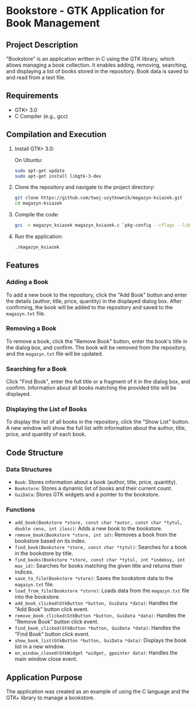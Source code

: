 # Bookstore - GTK Application for Book Management

## Project Description

"Bookstore" is an application written in C using the GTK library, which allows managing a book collection. It enables adding, removing, searching, and displaying a list of books stored in the repository. Book data is saved to and read from a text file.

## Requirements

- GTK+ 3.0
- C Compiler (e.g., gcc)

## Compilation and Execution

1. Install GTK+ 3.0:

    On Ubuntu:
    ```bash
    sudo apt-get update
    sudo apt-get install libgtk-3-dev
    ```

2. Clone the repository and navigate to the project directory:
    ```bash
    git clone https://github.com/twoj-uzytkownik/magazyn-ksiazek.git
    cd magazyn-ksiazek
    ```

3. Compile the code:
    ```bash
    gcc -o magazyn_ksiazek magazyn_ksiazek.c `pkg-config --cflags --libs gtk+-3.0`
    ```

4. Run the application:
    ```bash
    ./magazyn_ksiazek
    ```

## Features

### Adding a Book

To add a new book to the repository, click the "Add Book" button and enter the details (author, title, price, quantity) in the displayed dialog box. After confirming, the book will be added to the repository and saved to the `magazyn.txt` file.

### Removing a Book

To remove a book, click the "Remove Book" button, enter the book's title in the dialog box, and confirm. The book will be removed from the repository, and the `magazyn.txt` file will be updated.

### Searching for a Book

Click "Find Book", enter the full title or a fragment of it in the dialog box, and confirm. Information about all books matching the provided title will be displayed.

### Displaying the List of Books

To display the list of all books in the repository, click the "Show List" button. A new window will show the full list with information about the author, title, price, and quantity of each book.

## Code Structure

### Data Structures

- `Book`: Stores information about a book (author, title, price, quantity).
- `Bookstore`: Stores a dynamic list of books and their current count.
- `GuiData`: Stores GTK widgets and a pointer to the bookstore.

### Functions

- `add_book(Bookstore *store, const char *autor, const char *tytul, double cena, int ilosc)`: Adds a new book to the bookstore.
- `remove_book(Bookstore *store, int id)`: Removes a book from the bookstore based on its index.
- `find_book(Bookstore *store, const char *tytul)`: Searches for a book in the bookstore by title.
- `find_books(Bookstore *store, const char *tytul, int *indeksy, int max_id)`: Searches for books matching the given title and returns their indices.
- `save_to_file(Bookstore *store)`: Saves the bookstore data to the `magazyn.txt` file.
- `load_from_file(Bookstore *store)`: Loads data from the `magazyn.txt` file into the bookstore.
- `add_book_clicked(GtkButton *button, GuiData *data)`: Handles the "Add Book" button click event.
- `remove_book_clicked(GtkButton *button, GuiData *data)`: Handles the "Remove Book" button click event.
- `find_book_clicked(GtkButton *button, GuiData *data)`: Handles the "Find Book" button click event.
- `show_book_list(GtkButton *button, GuiData *data)`: Displays the book list in a new window.
- `on_window_closed(GtkWidget *widget, gpointer data)`: Handles the main window close event.

## Application Purpose

The application was created as an example of using the C language and the GTK+ library to manage a bookstore.

